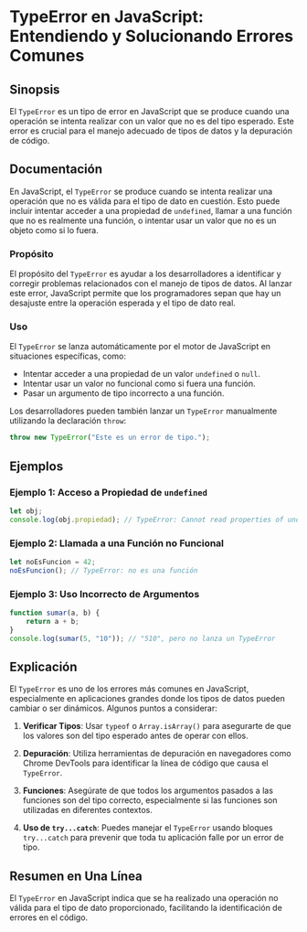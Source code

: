 <!--
Meta Description: # TypeError en JavaScript: Entendiendo y Solucionando Errores Comunes ## Sinopsis El `TypeError` es un tipo de error en JavaScript que se produce cuan...
Meta Keywords: typeerror, que, una, javascript, tipo
-->

# TypeError en JavaScript: Entendiendo y Solucionando Errores Comunes

## Sinopsis
El `TypeError` es un tipo de error en JavaScript que se produce cuando una operación se intenta realizar con un valor que no es del tipo esperado. Este error es crucial para el manejo adecuado de tipos de datos y la depuración de código.

## Documentación
En JavaScript, el `TypeError` se produce cuando se intenta realizar una operación que no es válida para el tipo de dato en cuestión. Esto puede incluir intentar acceder a una propiedad de `undefined`, llamar a una función que no es realmente una función, o intentar usar un valor que no es un objeto como si lo fuera.

### Propósito
El propósito del `TypeError` es ayudar a los desarrolladores a identificar y corregir problemas relacionados con el manejo de tipos de datos. Al lanzar este error, JavaScript permite que los programadores sepan que hay un desajuste entre la operación esperada y el tipo de dato real.

### Uso
El `TypeError` se lanza automáticamente por el motor de JavaScript en situaciones específicas, como:

- Intentar acceder a una propiedad de un valor `undefined` o `null`.
- Intentar usar un valor no funcional como si fuera una función.
- Pasar un argumento de tipo incorrecto a una función.

Los desarrolladores pueden también lanzar un `TypeError` manualmente utilizando la declaración `throw`:

```javascript
throw new TypeError("Este es un error de tipo.");
```

## Ejemplos

### Ejemplo 1: Acceso a Propiedad de `undefined`
```javascript
let obj;
console.log(obj.propiedad); // TypeError: Cannot read properties of undefined (reading 'propiedad')
```

### Ejemplo 2: Llamada a una Función no Funcional
```javascript
let noEsFuncion = 42;
noEsFuncion(); // TypeError: no es una función
```

### Ejemplo 3: Uso Incorrecto de Argumentos
```javascript
function sumar(a, b) {
    return a + b;
}
console.log(sumar(5, "10")); // "510", pero no lanza un TypeError
```

## Explicación
El `TypeError` es uno de los errores más comunes en JavaScript, especialmente en aplicaciones grandes donde los tipos de datos pueden cambiar o ser dinámicos. Algunos puntos a considerar:

1. **Verificar Tipos**: Usar `typeof` o `Array.isArray()` para asegurarte de que los valores son del tipo esperado antes de operar con ellos.
  
2. **Depuración**: Utiliza herramientas de depuración en navegadores como Chrome DevTools para identificar la línea de código que causa el `TypeError`.

3. **Funciones**: Asegúrate de que todos los argumentos pasados a las funciones son del tipo correcto, especialmente si las funciones son utilizadas en diferentes contextos.

4. **Uso de `try...catch`**: Puedes manejar el `TypeError` usando bloques `try...catch` para prevenir que toda tu aplicación falle por un error de tipo.

## Resumen en Una Línea
El `TypeError` en JavaScript indica que se ha realizado una operación no válida para el tipo de dato proporcionado, facilitando la identificación de errores en el código.